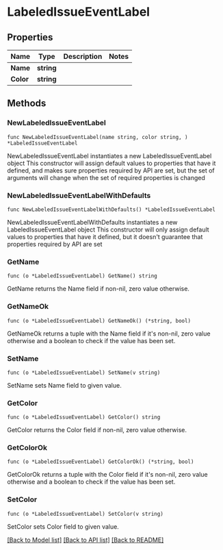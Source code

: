 # LabeledIssueEventLabel

## Properties

Name | Type | Description | Notes
------------ | ------------- | ------------- | -------------
**Name** | **string** |  | 
**Color** | **string** |  | 

## Methods

### NewLabeledIssueEventLabel

`func NewLabeledIssueEventLabel(name string, color string, ) *LabeledIssueEventLabel`

NewLabeledIssueEventLabel instantiates a new LabeledIssueEventLabel object
This constructor will assign default values to properties that have it defined,
and makes sure properties required by API are set, but the set of arguments
will change when the set of required properties is changed

### NewLabeledIssueEventLabelWithDefaults

`func NewLabeledIssueEventLabelWithDefaults() *LabeledIssueEventLabel`

NewLabeledIssueEventLabelWithDefaults instantiates a new LabeledIssueEventLabel object
This constructor will only assign default values to properties that have it defined,
but it doesn't guarantee that properties required by API are set

### GetName

`func (o *LabeledIssueEventLabel) GetName() string`

GetName returns the Name field if non-nil, zero value otherwise.

### GetNameOk

`func (o *LabeledIssueEventLabel) GetNameOk() (*string, bool)`

GetNameOk returns a tuple with the Name field if it's non-nil, zero value otherwise
and a boolean to check if the value has been set.

### SetName

`func (o *LabeledIssueEventLabel) SetName(v string)`

SetName sets Name field to given value.


### GetColor

`func (o *LabeledIssueEventLabel) GetColor() string`

GetColor returns the Color field if non-nil, zero value otherwise.

### GetColorOk

`func (o *LabeledIssueEventLabel) GetColorOk() (*string, bool)`

GetColorOk returns a tuple with the Color field if it's non-nil, zero value otherwise
and a boolean to check if the value has been set.

### SetColor

`func (o *LabeledIssueEventLabel) SetColor(v string)`

SetColor sets Color field to given value.



[[Back to Model list]](../README.md#documentation-for-models) [[Back to API list]](../README.md#documentation-for-api-endpoints) [[Back to README]](../README.md)


